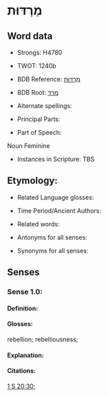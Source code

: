 # מַרְדּוּת

<!-- Status: S2="NeedsEdits" -->
<!-- Lexica used for edits:   -->

## Word data

* Strongs: H4780

* TWOT: 1240b

* BDB Reference: [מַרְדּוּת](rc://en/bdb/dict/m.dj.ad)

* BDB Root: [מרד](rc://en/bdb/dict/m.dj.aa)

* Alternate spellings:

* Principal Parts:

* Part of Speech:

Noun Feminine

* Instances in Scripture: TBS

## Etymology:

* Related Language glosses:

* Time Period/Ancient Authors:

* Related words:

* Antonyms for all senses:

* Synonyms for all senses:

## Senses

### Sense 1.0:

#### Definition:

#### Glosses:

rebellion; rebelliousness; 

#### Explanation:

#### Citations:

[1 S 20:30](rc://he/uhb/book/1sa/20/30); 

